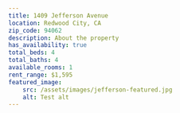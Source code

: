 ```yaml
---
title: 1409 Jefferson Avenue
location: Redwood City, CA
zip_code: 94062
description: About the property
has_availability: true
total_beds: 4
total_baths: 4
available_rooms: 1
rent_range: $1,595
featured_image:
    src: /assets/images/jefferson-featured.jpg
    alt: Test alt
---
```

